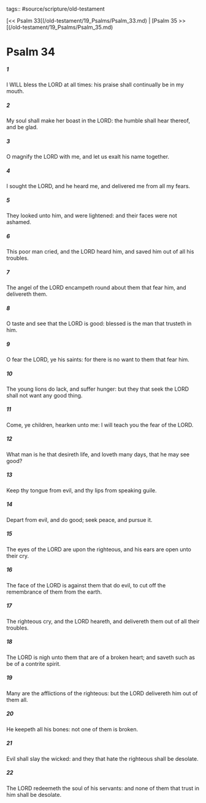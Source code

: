 tags:: #source/scripture/old-testament

[<< Psalm 33[(/old-testament/19_Psalms/Psalm_33.md) | [Psalm 35 >>[(/old-testament/19_Psalms/Psalm_35.md)

# Psalm 34

##### 1

I WILL bless the LORD at all times: his praise shall continually be in my mouth.

##### 2

My soul shall make her boast in the LORD: the humble shall hear thereof, and be glad.

##### 3

O magnify the LORD with me, and let us exalt his name together.

##### 4

I sought the LORD, and he heard me, and delivered me from all my fears.

##### 5

They looked unto him, and were lightened: and their faces were not ashamed.

##### 6

This poor man cried, and the LORD heard him, and saved him out of all his troubles.

##### 7

The angel of the LORD encampeth round about them that fear him, and delivereth them.

##### 8

O taste and see that the LORD is good: blessed is the man that trusteth in him.

##### 9

O fear the LORD, ye his saints: for there is no want to them that fear him.

##### 10

The young lions do lack, and suffer hunger: but they that seek the LORD shall not want any good thing.

##### 11

Come, ye children, hearken unto me: I will teach you the fear of the LORD.

##### 12

What man is he that desireth life, and loveth many days, that he may see good?

##### 13

Keep thy tongue from evil, and thy lips from speaking guile.

##### 14

Depart from evil, and do good; seek peace, and pursue it.

##### 15

The eyes of the LORD are upon the righteous, and his ears are open unto their cry.

##### 16

The face of the LORD is against them that do evil, to cut off the remembrance of them from the earth.

##### 17

The righteous cry, and the LORD heareth, and delivereth them out of all their troubles.

##### 18

The LORD is nigh unto them that are of a broken heart; and saveth such as be of a contrite spirit.

##### 19

Many are the afflictions of the righteous: but the LORD delivereth him out of them all.

##### 20

He keepeth all his bones: not one of them is broken.

##### 21

Evil shall slay the wicked: and they that hate the righteous shall be desolate.

##### 22

The LORD redeemeth the soul of his servants: and none of them that trust in him shall be desolate.
